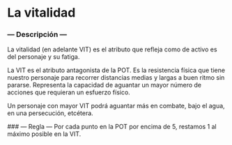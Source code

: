 
La vitalidad
============

### — Descripción —
La vitalidad (en adelante VIT) es el atributo que refleja como de activo es del personaje y su fatiga.

La VIT es el atributo antagonista de la POT. Es la resistencia física que tiene nuestro personaje para recorrer distancias medias y largas a buen ritmo sin pararse. Representa la capacidad de aguantar un mayor número de acciones que requieran un esfuerzo físico.

Un personaje con mayor VIT podrá aguantar más en combate, bajo el agua, en una persecución, etcétera.

### — Regla —
Por cada punto en la POT por encima de 5, restamos 1 al máximo posible en la VIT.